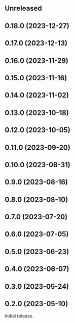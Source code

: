 <!-- Learn how to maintain this file at https://github.com/WordPress/gutenberg/tree/HEAD/packages#maintaining-changelogs. -->

## Unreleased

## 0.18.0 (2023-12-27)

## 0.17.0 (2023-12-13)

## 0.16.0 (2023-11-29)

## 0.15.0 (2023-11-16)

## 0.14.0 (2023-11-02)

## 0.13.0 (2023-10-18)

## 0.12.0 (2023-10-05)

## 0.11.0 (2023-09-20)

## 0.10.0 (2023-08-31)

## 0.9.0 (2023-08-16)

## 0.8.0 (2023-08-10)

## 0.7.0 (2023-07-20)

## 0.6.0 (2023-07-05)

## 0.5.0 (2023-06-23)

## 0.4.0 (2023-06-07)

## 0.3.0 (2023-05-24)

## 0.2.0 (2023-05-10)

Initial release.